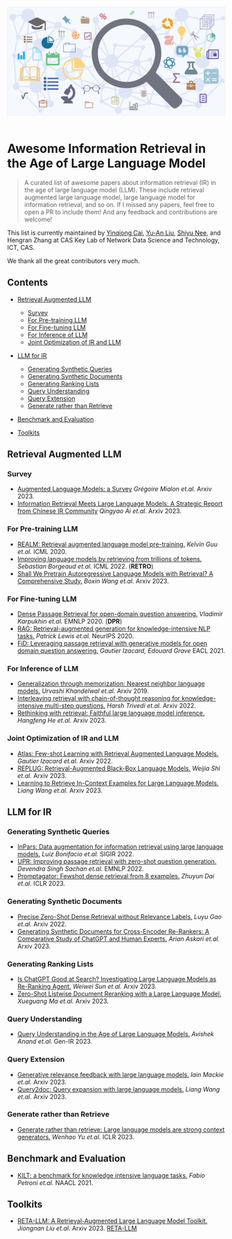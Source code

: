 <p align="center">
  <br>
  <img width="600" src="./imgs/IR with LLM.jpg" alt="logo of awesome repository">
  <br>
  <br>
</p>

# Awesome Information Retrieval in the Age of Large Language Model

> A curated list of awesome papers about information retrieval (IR) in the age of large language model (LLM). These include retrieval augmented large language model, large language model for information retrieval, and so on. If I missed any papers, feel free to open a PR to include them! And any feedback and contributions are welcome! 

This list is currently maintained by [Yinqiong Cai](https://caiyinqiong.github.io/resume/), [Yu-An Liu](https://davion-liu.github.io/), [Shiyu Nee](https://shiyunee.github.io/), and Hengran Zhang at CAS Key Lab of Network Data Science and Technology, ICT, CAS. 

We thank all the great contributors very much.

## Contents

- [Retrieval Augmented LLM](#retrieval-augmented-LLM)
  * [Survey](#survey) 
  * [For Pre-training LLM](#for-pre-training-llm)  
  * [For Fine-tuning LLM](#for-fine-tuning-llm)        
  * [For Inference of LLM](#for-inference-of-llm)
  * [Joint Optimization of IR and LLM](#joint-optimization-of-ir-and-llm) 

- [LLM for IR](#LLM-for-IR)
  * [Generating Synthetic Queries](#generating-synthetic-queries)  
  * [Generating Synthetic Documents](#generating-synthetic-documents) 
  * [Generating Ranking Lists](#generating-ranking-lists)
  * [Query Understanding](#query-understanding)
  * [Query Extension](#query-extension)      
  * [Generate rather than Retrieve](#generate-rather-than-retrieve) 
- [Benchmark and Evaluation](#benchmark-and-evaluation)
- [Toolkits](#toolkits)

## Retrieval Augmented LLM

### Survey

- [Augmented Language Models: a Survey](https://arxiv.org/pdf/2302.07842.pdf) *Grégoire Mialon et.al.* Arxiv 2023.
- [Information Retrieval Meets Large Language Models: A Strategic Report from Chinese IR Community](https://arxiv.org/pdf/2307.09751.pdf) *Qingyao Ai et.al.* Arxiv 2023.

### For Pre-training LLM

- [REALM: Retrieval augmented language model pre-training.](http://proceedings.mlr.press/v119/guu20a/guu20a.pdf) *Kelvin Guu et.al.* ICML 2020.
- [Improving language models by retrieving from trillions of tokens.](https://arxiv.org/pdf/2112.04426.pdf) *Sebastian Borgeaud et.al.* ICML 2022. (**RETRO**)
- [Shall We Pretrain Autoregressive Language Models with Retrieval? A Comprehensive Study.](https://arxiv.org/pdf/2304.06762) *Boxin Wang et.al.* Arxiv 2023.

### For Fine-tuning LLM

- [Dense Passage Retrieval for open-domain question answering.](https://arxiv.org/abs/2004.04906) *Vladimir Karpukhin et.al.* EMNLP 2020. (**DPR**)
- [RAG: Retrieval-augmented generation for knowledge-intensive NLP tasks.](https://arxiv.org/pdf/2005.12989) *Patrick Lewis et.al.* NeurIPS 2020.
- [FiD: Leveraging passage retrieval with generative models for open domain question answering.](https://arxiv.org/pdf/2007.01282) *Gautier Izacard, Edouard Grave* EACL 2021.

### For Inference of LLM

- [Generalization through memorization: Nearest neighbor language models.](https://arxiv.org/pdf/1911.00172.pdf) *Urvashi Khandelwal et.al.* Arxiv 2019.
- [Interleaving retrieval with chain-of-thought reasoning for knowledge-intensive multi-step questions.](https://arxiv.org/pdf/2212.10509) *Harsh Trivedi et.al.* Arxiv 2022.
- [Rethinking with retrieval: Faithful large language model inference.](https://arxiv.org/pdf/2301.00303) *Hangfeng He et.al.* Arxiv 2023.


### Joint Optimization of IR and LLM

- [Atlas: Few-shot Learning with Retrieval Augmented Language Models.](https://arxiv.org/pdf/2208.03299.pdf?trk=public_post_comment-text) *Gautier Izacard et.al.*  Arxiv 2022.
- [REPLUG: Retrieval-Augmented Black-Box Language Models.](https://arxiv.org/pdf/2301.12652) *Weijia Shi et.al.* Arxiv 2023.
- [Learning to Retrieve In-Context Examples for Large Language Models.](https://arxiv.org/pdf/2307.07164.pdf) *Liang Wang et.al.* Arxiv 2023.


## LLM for IR

### Generating Synthetic Queries

- [InPars: Data augmentation for information retrieval using large language models.](https://arxiv.org/pdf/2202.05144) *Luiz Bonifacio et.al.* SIGIR 2022.
- [UPR: Improving passage retrieval with zero-shot question generation.](https://arxiv.org/pdf/2204.07496) *Devendra Singh Sachan et.al.* EMNLP 2022.
- [Promptagator: Fewshot dense retrieval from 8 examples.](https://arxiv.org/pdf/2209.11755) *Zhuyun Dai et.al.* ICLR 2023.

### Generating Synthetic Documents

- [Precise Zero-Shot Dense Retrieval without Relevance Labels.](https://arxiv.org/pdf/2212.10496) *Luyu Gao et.al.* Arxiv 2022.
- [Generating Synthetic Documents for Cross-Encoder Re-Rankers: A Comparative Study of ChatGPT and Human Experts.](https://arxiv.org/pdf/2305.02320) *Arian Askari et.al.* Arxiv 2023.

### Generating Ranking Lists

- [Is ChatGPT Good at Search? Investigating Large Language Models as Re-Ranking Agent.](https://arxiv.org/pdf/2304.09542) *Weiwei Sun et.al.* Arxiv 2023.
- [Zero-Shot Listwise Document Reranking with a Large Language Model.](https://arxiv.org/pdf/2305.02156) *Xueguang Ma et.al.* Arxiv 2023.

### Query Understanding

- [Query Understanding in the Age of Large Language Models.](https://arxiv.org/pdf/2306.16004) *Avishek Anand et.al.* Gen-IR 2023.

### Query Extension

- [Generative relevance feedback with large language models.](https://arxiv.org/pdf/2304.13157) *Iain Mackie et.al.* Arxiv 2023.
- [Query2doc: Query expansion with large language models.](https://arxiv.org/pdf/2303.07678) *Liang Wang et.al.* Arxiv 2023.

### Generate rather than Retrieve

- [Generate rather than retrieve: Large language models are strong context generators.](https://arxiv.org/pdf/2209.10063) *Wenhao Yu et.al.* ICLR 2023.


## Benchmark and Evaluation

- [KILT: a benchmark for knowledge intensive language tasks.](https://arxiv.org/pdf/2009.02252) *Fabio Petroni et.al.* NAACL 2021.

## Toolkits

- [RETA-LLM: A Retrieval-Augmented Large Language Model Toolkit.](https://arxiv.org/pdf/2306.05212) *Jiongnan Liu et.al.* Arxiv 2023. [RETA-LLM](https://github.com/RUC-GSAI/YuLan-IR/tree/main/RETA-LLM)
